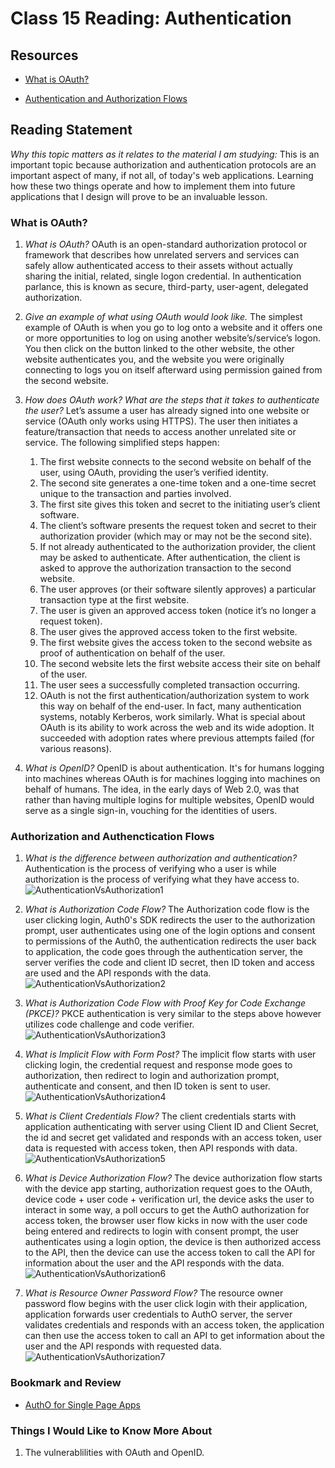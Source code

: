 # Class 15 Reading: Authentication

## Resources

* [What is OAuth?](https://www.csoonline.com/article/3216404/what-is-oauth-how-the-open-authorization-framework-works.html)

* [Authentication and Authorization Flows](https://auth0.com/docs/get-started/authentication-and-authorization-flow)

## Reading Statement

*Why this topic matters as it relates to the material I am studying:* This is an important topic because authorization and authentication protocols are an important aspect of many, if not all, of today's web applications. Learning how these two things operate and how to implement them into future applications that I design will prove to be an invaluable lesson.

### What is OAuth?

1. *What is OAuth?* OAuth is an open-standard authorization protocol or framework that describes how unrelated servers and services can safely allow authenticated access to their assets without actually sharing the initial, related, single logon credential. In authentication parlance, this is known as secure, third-party, user-agent, delegated authorization.

2. *Give an example of what using OAuth would look like.* The simplest example of OAuth is when you go to log onto a website and it offers one or more opportunities to log on using another website’s/service’s logon. You then click on the button linked to the other website, the other website authenticates you, and the website you were originally connecting to logs you on itself afterward using permission gained from the second website.

3. *How does OAuth work? What are the steps that it takes to authenticate the user?* Let’s assume a user has already signed into one website or service (OAuth only works using HTTPS). The user then initiates a feature/transaction that needs to access another unrelated site or service. The following  simplified steps happen:

   1. The first website connects to the second website on behalf of the user, using OAuth, providing the user’s verified identity.
   2. The second site generates a one-time token and a one-time secret unique to the transaction and parties involved.
   3. The first site gives this token and secret to the initiating user’s client software.
   4. The client’s software presents the request token and secret to their authorization provider (which may or may not be the second site).
   5. If not already authenticated to the authorization provider, the client may be asked to authenticate. After authentication, the client is asked to approve the authorization transaction to the second website.
   6. The user approves (or their software silently approves) a particular transaction type at the first website.
   7. The user is given an approved access token (notice it’s no longer a request token).
   8. The user gives the approved access token to the first website.
   9. The first website gives the access token to the second website as proof of authentication on behalf of the user.
   10. The second website lets the first website access their site on behalf of the user.
   11. The user sees a successfully completed transaction occurring.
   12. OAuth is not the first authentication/authorization system to work this way on behalf of the end-user. In fact, many authentication systems, notably Kerberos, work similarly. What is special about OAuth is its ability to work across the web and its wide adoption. It succeeded with adoption rates where previous attempts failed (for various reasons).

4. *What is OpenID?* OpenID is about authentication. It's for humans logging into machines whereas OAuth is for machines logging into machines on behalf of humans. The idea, in the early days of Web 2.0, was that rather than having multiple logins for multiple websites, OpenID would serve as a single sign-in, vouching for the identities of users.

### Authorization and Authenctication Flows

1. *What is the difference between authorization and authentication?* Authentication is the process of verifying who a user is while authorization is the process of verifying what they have access to.
![AuthenticationVsAuthorization1](/img/authenticationVsAuthorization1.png)

2. *What is Authorization Code Flow?* The Authorization code flow is the user clicking login, Auth0's SDK redirects the user to the authorization prompt, user authenticates using one of the login options and consent to permissions of the Auth0, the authentication redirects the user back to application, the code goes through the authentication server, the server verifies the code and client ID secret, then ID token and access are used and the API responds with the data.
![AuthenticationVsAuthorization2](/img/authenticationVsAuthorization2.png)

3. *What is Authorization Code Flow with Proof Key for Code Exchange (PKCE)?* PKCE authentication is very similar to the steps above however utilizes code challenge and code verifier.
![AuthenticationVsAuthorization3](/img/authenticationVsAuthorization3.png)

4. *What is Implicit Flow with Form Post?* The implicit flow starts with user clicking login, the credential request and response mode goes to authorization, then redirect to login and authorization prompt, authenticate and consent, and then ID token is sent to user.
![AuthenticationVsAuthorization4](/img/authenticationVsAuthorization4.png)

5. *What is Client Credentials Flow?* The client credentials starts with application authenticating with server using Client ID and Client Secret, the id and secret get validated and responds with an access token, user data is requested with access token, then API responds with data.
![AuthenticationVsAuthorization5](/img/authenticationVsAuthorization5.png)

6. *What is Device Authorization Flow?* The device authorization flow starts with the device app starting, authorization request goes to the OAuth, device code + user code + verification url, the device asks the user to interact in some way, a poll occurs to get the AuthO authorization for access token, the browser user flow kicks in now with the user code being entered and redirects to login with consent prompt, the user authenticates using a login option, the device is then authorized access to the API, then the device can use the access token to call the API for information about the user and the API responds with the data.
![AuthenticationVsAuthorization6](/img/authenticationVsAuthorization6.png)

7. *What is Resource Owner Password Flow?* The resource owner password flow begins with the user click login with their application, application forwards user credentials to AuthO server, the server validates credentials and responds with an access token, the application can then use the access token to call an API to get information about the user and the API responds with requested data.
![AuthenticationVsAuthorization7](/img/authenticationVsAuthorization7.png)

### Bookmark and Review

* [AuthO for Single Page Apps](https://auth0.com/docs/libraries/auth0-react)

### Things I Would Like to Know More About

1. The vulnerablilities with OAuth and OpenID.
